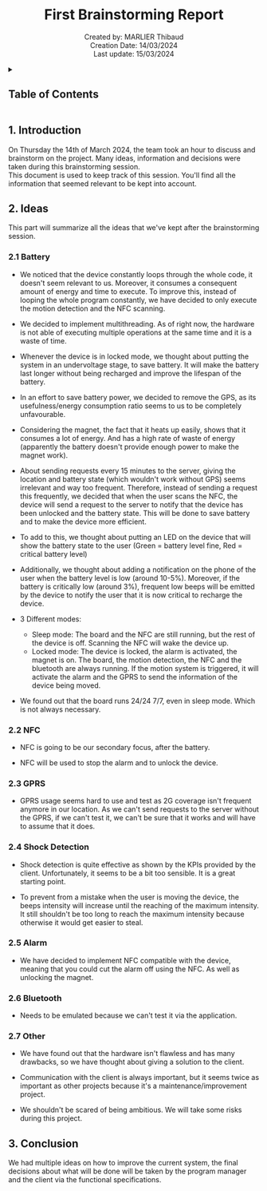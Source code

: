 <h1 align="center"> First Brainstorming Report </h1>

<p align="center">
Created by: MARLIER Thibaud <br> Creation Date: 14/03/2024 <br> Last update: 15/03/2024
</p>

<details>
<summary>

## Table of Contents

</summary>

- [Table of Contents](#table-of-contents)
- [1. Introduction](#1-introduction)
- [2. Ideas](#2-ideas)
  - [2.1 Battery](#21-battery)
  - [2.2 NFC](#22-nfc)
  - [2.3 GPRS](#23-gprs)
  - [2.4 Shock Detection](#24-shock-detection)
  - [2.5 Alarm](#25-alarm)
  - [2.6 Bluetooth](#26-bluetooth)
  - [2.7 Other](#27-other)
- [3. Conclusion](#3-conclusion)

</details>

## 1. Introduction

On Thursday the 14th of March 2024, the team took an hour to discuss and brainstorm on the project. Many ideas, information and decisions were taken during this brainstorming session. \
This document is used to keep track of this session. You'll find all the information that seemed relevant to be kept into account.

## 2. Ideas

This part will summarize all the ideas that we've kept after the brainstorming session.

### 2.1 Battery

- We noticed that the device constantly loops through the whole code, it doesn't seem relevant to us. Moreover, it consumes a consequent amount of energy and time to execute. To improve this, instead of looping the whole program constantly, we have decided to only execute the motion detection and the NFC scanning.

- We decided to implement multithreading. As of right now, the hardware is not able of executing multiple operations at the same time and it is a waste of time.

- Whenever the device is in locked mode, we thought about putting the system in an undervoltage stage, to save battery. It will make the battery last longer without being recharged and improve the lifespan of the battery.

- In an effort to save battery power, we decided to remove the GPS, as its usefulness/energy consumption ratio seems to us to be completely unfavourable.

- Considering the magnet, the fact that it heats up easily, shows that it consumes a lot of energy. And has a high rate of waste of energy (apparently the battery doesn't provide enough power to make the magnet work).

- About sending requests every 15 minutes to the server, giving the location and battery state (which wouldn't work without GPS) seems irrelevant and way too frequent. Therefore, instead of sending a request this frequently, we decided that when the user scans the NFC, the device will send a request to the server to notify that the device has been unlocked and the battery state. This will be done to save battery and to make the device more efficient.

- To add to this, we thought about putting an LED on the device that will show the battery state to the user (Green = battery level fine, Red = critical battery level)

- Additionally, we thought about adding a notification on the phone of the user when the battery level is low (around 10-5%). Moreover, if the battery is critically low (around 3%), frequent low beeps will be emitted by the device to notify the user that it is now critical to recharge the device.

- 3 Different modes:
  - Sleep mode: The board and the NFC are still running, but the rest of the device is off. Scanning the NFC will wake the device up.
  - Locked mode: The device is locked, the alarm is activated, the magnet is on. The board, the motion detection, the NFC and the bluetooth are always running.
  If the motion system is triggered, it will activate the alarm and the GPRS to send the information of the device being moved.

- We found out that the board runs 24/24 7/7, even in sleep mode. Which is not always necessary.

### 2.2 NFC

- NFC is going to be our secondary focus, after the battery.

- NFC will be used to stop the alarm and to unlock the device.

### 2.3 GPRS

- GPRS usage seems hard to use and test as 2G coverage isn't frequent anymore in our location. As we can't send requests to the server without the GPRS, if we can't test it, we can't be sure that it works and will have to assume that it does.

### 2.4 Shock Detection

- Shock detection is quite effective as shown by the KPIs provided by the client. Unfortunately, it seems to be a bit too sensible. It is a great starting point.

- To prevent from a mistake when the user is moving the device, the beeps intensity will increase until the reaching of the maximum intensity. It still shouldn't be too long to reach the maximum intensity because otherwise it would get easier to steal.

### 2.5 Alarm

- We have decided to implement NFC compatible with the device, meaning that you could cut the alarm off using the NFC. As well as unlocking the magnet.

### 2.6 Bluetooth

- Needs to be emulated because we can't test it via the application.

### 2.7 Other

- We have found out that the hardware isn't flawless and has many drawbacks, so we have thought about giving a solution to the client.

- Communication with the client is always important, but it seems twice as important as other projects because it's a maintenance/improvement project.

- We shouldn't be scared of being ambitious. We will take some risks during this project.

## 3. Conclusion

We had multiple ideas on how to improve the current system, the final decisions about what will be done will be taken by the program manager and the client via the functional specifications.